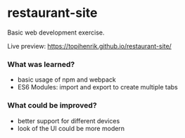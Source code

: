 # restaurant-site
Basic web development exercise.

Live preview: https://topihenrik.github.io/restaurant-site/
### What was learned?
- basic usage of npm and webpack
- ES6 Modules: import and export to create multiple tabs
### What could be improved?
- better support for different devices
- look of the UI could be more modern
